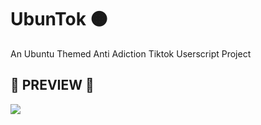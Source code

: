 # UbunTok 🟠
An Ubuntu Themed Anti Adiction Tiktok Userscript Project
<h2>🎵 PREVIEW 🎵</h2>
<p><img src=https://cdn.discordapp.com/attachments/1055995168144236605/1055995260796424202/Screenshot_from_2022-12-23_18-47-13.png></p>
